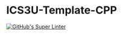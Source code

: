 # ICS3U-Template-CPP

[![GitHub's Super Linter](https://github.com/JacksonNaufal/ICS3U-Unit3-03-CPP/workflows/GitHub's%20Super%20Linter/badge.svg)](https://github.com/JacksonNaufal/ICS3U-Unit3-03-CPP/actions)
